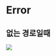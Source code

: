 # Error

## 없는 경로일때

![](C:\Users\SSAFY\AppData\Roaming\marktext\images\2023-03-14-15-42-25-image.png)
